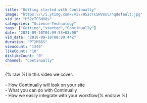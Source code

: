 ```yaml
---
title: "Getting started with Continually"
image: "https:\/\/i.ytimg.com\/vi\/H52cTCSHV8s\/hqdefault.jpg"
vid_id: "H52cTCSHV8s"
categories: "Science-Technology"
tags: ["Getting","started","Continually"]
date: "2021-09-10T04:09:55+03:00"
vid_date: "2018-09-18T08:09:44Z"
duration: "PT2M35S"
viewcount: "1346"
likeCount: "10"
dislikeCount: "0"
channel: "Continually"
---
```

{% raw %}In this video we cover:<br /><br />- How Continually will look on your site<br />- What you can do with Continually<br />- How we easily integrate with your workflow{% endraw %}
